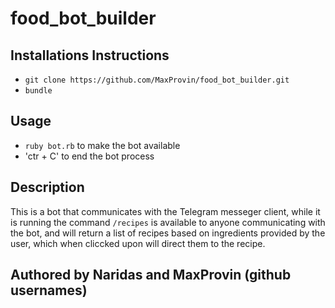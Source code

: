 # food_bot_builder

## Installations Instructions
- `git clone https://github.com/MaxProvin/food_bot_builder.git`
- `bundle`

## Usage
- `ruby bot.rb` to make the bot available
- 'ctr + C' to end the bot process


## Description
This is a bot that communicates with the Telegram messeger client, while it is running the command `/recipes` is available to anyone communicating with the bot, and will return a list of recipes based on ingredients provided by the user, which when cliccked upon will direct them to the recipe.

## Authored by Naridas and MaxProvin (github usernames)
